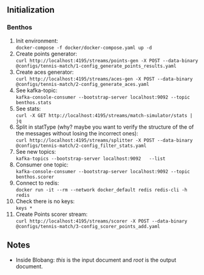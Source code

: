 
## Initialization
### Benthos

1. Init environment:  
   `docker-compose -f docker/docker-compose.yaml up -d`
2. Create points generator:  
   `curl http://localhost:4195/streams/points-gen -X POST --data-binary @configs/tennis-match/1-config_generate_points_results.yaml`
3. Create aces generator:  
   `curl http://localhost:4195/streams/aces-gen -X POST --data-binary @configs/tennis-match/2-config_generate_aces.yaml`
4. See kafka-topic:  
   `kafka-console-consumer --bootstrap-server localhost:9092 --topic benthos.stats`
5. See stats:  
   `curl -X GET http://localhost:4195/streams/match-simulator/stats | jq`
6. Split in statType (why? maybe you want to verify the structure of the of the messages without losing the incorrect ones):  
   `curl http://localhost:4195/streams/splitter -X POST --data-binary @configs/tennis-match/2-config_filter_stats.yaml`
7. See new topics:  
   `kafka-topics --bootstrap-server localhost:9092   --list`
8. Consumer one topic:  
   `kafka-console-consumer --bootstrap-server localhost:9092 --topic benthos.scorer`
9. Connect to redis:  
   `docker run -it --rm --network docker_default redis redis-cli -h redis`
10. Check there is no keys:  
    `keys *`
11. Create Points scorer stream:  
    `curl http://localhost:4195/streams/scorer -X POST --data-binary @configs/tennis-match/3-config_scorer_points_add.yaml`


## Notes

* Inside Blobang: *this* is the input document and *root* is the output document.